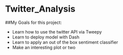# Twitter_Analysis

##My Goals for this project:
* Learn how to use the twitter API via Tweepy
* Learn to deploy model with Dash
* Learn to apply an out of the box sentiment classifier
* Make an interesting plot or two
